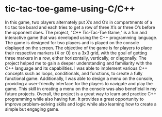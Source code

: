# tic-tac-toe-game-using-C/C++
In this game, two players alternately put X’s and O’s in compartments of a tic tac toe board and each tries to get a row of three X’s or three O’s before the opponent does.
The project, "C++ Tic-Tac-Toe Game," is a fun and interactive game that was developed using the C++ programming language.
The game is designed for two players and is played on the console displayed on the screen.
The objective of the game is for players to place their respective markers (X or O) on a 3x3 grid, with the goal of getting three markers in a row, either horizontally, vertically, or diagonally. 
The project helped me to gain a deeper understanding and familiarity with the C++ language and its capabilities. 
I was able to implement various C++ concepts such as loops, conditionals, and functions, to create a fully functional game. 
Additionally, I was able to design a menu on the console, providing a user-friendly interface for the players to navigate and play the game. 
This skill in creating a menu on the console was also beneficial in my future projects. Overall, the project is a great way to learn and practice C++ programming while also having fun. 
It provides a great opportunity to improve problem-solving skills and logic while also learning how to create a simple but engaging game.
